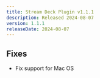 ```yaml
---
title: Stream Deck Plugin v1.1.1
description: Released 2024-08-07
version: 1.1.1
releaseDate: 2024-08-07
---
```


## Fixes
- Fix support for Mac OS
